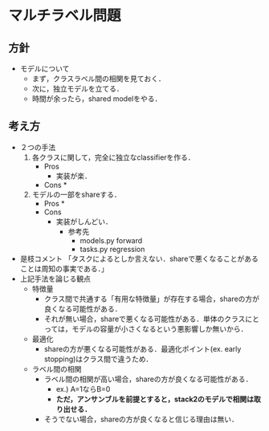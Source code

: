# マルチラベル問題

## 方針
* モデルについて
    - まず，クラスラベル間の相関を見ておく．
    - 次に，独立モデルを立てる．
    - 時間が余ったら，shared modelをやる．

## 考え方
* ２つの手法
    1. 各クラスに関して，完全に独立なclassifierを作る．
        * Pros
            - 実装が楽．
        * Cons
            *
    2. モデルの一部をshareする．
        * Pros
            *
        * Cons
            - 実装がしんどい．
                * 参考先
                    - models.py forward
                    - tasks.py regression
* 是枝コメント 「タスクによるとしか言えない．shareで悪くなることがあることは周知の事実である．」
* 上記手法を論じる観点
    - 特徴量
        * クラス間で共通する「有用な特徴量」が存在する場合，shareの方が良くなる可能性がある．
        * それが無い場合，shareで悪くなる可能性がある．単体のクラスにとっては，モデルの容量が小さくなるという悪影響しか無いから．
    - 最適化
        * shareの方が悪くなる可能性がある．最適化ポイント(ex. early stopping)はクラス間で違うため．
    - ラベル間の相関
        * ラベル間の相関が高い場合，shareの方が良くなる可能性がある．
            - ex.) A=1ならB=0
            - **ただ，アンサンブルを前提とすると，stack2のモデルで相関は取り出せる．**
        * そうでない場合，shareの方が良くなると信じる理由は無い．





